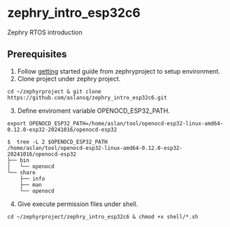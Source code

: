 # zephry_intro_esp32c6
Zephry RTOS introduction

## Prerequisites
1. Follow [getting](https://docs.zephyrproject.org/latest/develop/getting_started/index.html) started guide from zephryproject to setup environment.
2. Clone project under zephry project.  
```
cd ~/zephyrproject & git clone https://github.com/aslansq/zephry_intro_esp32c6.git
```
3. Define enviroment variable OPENOCD_ESP32_PATH.
```
export OPENOCD_ESP32_PATH=/home/aslan/tool/openocd-esp32-linux-amd64-0.12.0-esp32-20241016/openocd-esp32
```
```
$  tree -L 2 $OPENOCD_ESP32_PATH
/home/aslan/tool/openocd-esp32-linux-amd64-0.12.0-esp32-20241016/openocd-esp32
├── bin
│   └── openocd
└── share
    ├── info
    ├── man
    └── openocd
```
4. Give execute permission files under shell.
```
cd ~/zephyrproject/zephry_intro_esp32c6 & chmod +x shell/*.sh
```